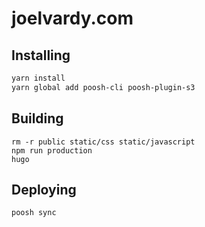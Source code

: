 # joelvardy.com

## Installing

```bash
yarn install
yarn global add poosh-cli poosh-plugin-s3
```

## Building

```
rm -r public static/css static/javascript
npm run production
hugo
```

## Deploying

```
poosh sync
```
